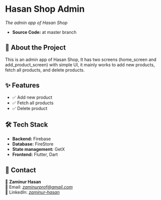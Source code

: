 # **Hasan Shop Admin**
_The admin app of Hasan Shop_

- **Source Code:** at master branch

## **🚀 About the Project**
This is an admin app of Hasan Shop, It has two screens (home_screen and add_product_screen) with simple UI, it mainly works to add new products, fetch all products, and delete products.


## **✨ Features**
- ✅ Add new product
- ✅ Fetch all products
- ✅ Delete product


## **🛠 Tech Stack**
- **Backend:** Firebase
- **Database:** FireStore
- **State management:** GetX
- **Frontend:** Flutter, Dart



## **📩 Contact**
👤 **Zaminur Hasan**  
📧 Email: [_zaminurprof@gmail.com_](mailto:zaminurprof@gmail.com)  
🔗 LinkedIn: [_zaminur-hasan_](https://www.linkedin.com/in/zaminur-hasan/)
